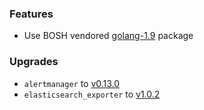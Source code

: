 ### Features

* Use BOSH vendored [golang-1.9](https://github.com/bosh-packages/golang-release) package

### Upgrades

* `alertmanager` to [v0.13.0](https://github.com/prometheus/alertmanager/releases/tag/v0.13.0)
* `elasticsearch_exporter` to [v1.0.2](https://github.com/justwatchcom/elasticsearch_exporter/releases/tag/v1.0.2)
